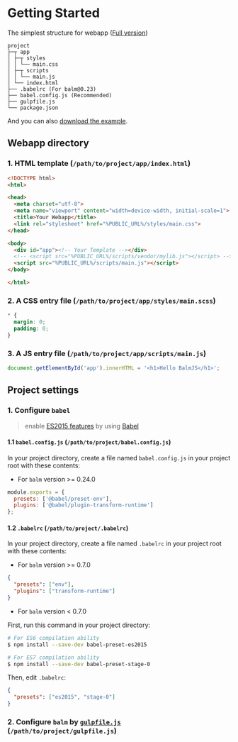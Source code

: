 # Getting Started

The simplest structure for webapp ([Full version](structure.md))

```
project
├─┬ app
│ ├─┬ styles
│ │ └── main.css
│ ├─┬ scripts
│ │ └── main.js
│ └── index.html
├── .babelrc (For balm@0.23)
├── babel.config.js (Recommended)
├── gulpfile.js
└── package.json
```

And you can also [download the example](http://balmjs.com/balm-example.zip).

## Webapp directory

### 1. HTML template (`/path/to/project/app/index.html`)

```html
<!DOCTYPE html>
<html>

<head>
  <meta charset="utf-8">
  <meta name="viewport" content="width=device-width, initial-scale=1">
  <title>Your Webapp</title>
  <link rel="stylesheet" href="%PUBLIC_URL%/styles/main.css">
</head>

<body>
  <div id="app"><!-- Your Template --></div>
  <!-- <script src="%PUBLIC_URL%/scripts/vendor/mylib.js"></script> -->
  <script src="%PUBLIC_URL%/scripts/main.js"></script>
</body>

</html>
```

### 2. A CSS entry file (`/path/to/project/app/styles/main.scss`)

```css
* {
  margin: 0;
  padding: 0;
}
```

### 3. A JS entry file (`/path/to/project/app/scripts/main.js`)

```js
document.getElementById('app').innerHTML = '<h1>Hello BalmJS</h1>';
```

## Project settings

### 1. Configure `babel`

> enable [ES2015 features](https://babeljs.io/docs/en/learn) by using [Babel](https://babeljs.io/)

#### 1.1 `babel.config.js` (`/path/to/project/babel.config.js`)

In your project directory, create a file named `babel.config.js` in your project root with these contents:

- For `balm` version >= 0.24.0

```js
module.exports = {
  presets: ['@babel/preset-env'],
  plugins: ['@babel/plugin-transform-runtime']
};
```

#### 1.2 `.babelrc` (`/path/to/project/.babelrc`)

In your project directory, create a file named `.babelrc` in your project root with these contents:

- For `balm` version >= 0.7.0

```json
{
  "presets": ["env"],
  "plugins": ["transform-runtime"]
}
```

- For `balm` version < 0.7.0

First, run this command in your project directory:

```sh
# For ES6 compilation ability
$ npm install --save-dev babel-preset-es2015

# For ES7 compilation ability
$ npm install --save-dev babel-preset-stage-0
```

Then, edit `.babelrc`:

```json
{
  "presets": ["es2015", "stage-0"]
}
```

### 2. Configure `balm` by [`gulpfile.js`](../configuration/example.html) (`/path/to/project/gulpfile.js`)
